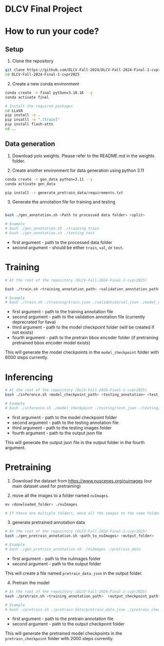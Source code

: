 # DLCV Final Project

# How to run your code?

## Setup

1. Clone the repository

``` bash
git clone https://github.com/DLCV-Fall-2024/DLCV-Fall-2024-Final-1-cvpr2025.git
cd DLCV-Fall-2024-Final-1-cvpr2025
```

2. Create a new conda environment

``` bash
conda create -n final python=3.10.16 --y
conda activate final

# Install the required packages
cd LLaVA
pip install -e .
pip insatll -e ".[train]"
pip install flash-attn
cd ..
```

## Data generation

1. Download yolo weights. Please refer to the README.md in the weights folder.

2. Create another environment for data generation using python 3.11

``` bash
conda create -n gen_data python=3.11 --y
conda activate gen_data

pip install -r generate_pretrain_data/requirements.txt
```

3. Generate the annotation file for training and testing

``` bash

bash ./gen_annotation.sh <Path to processed data folder> <split>

# Example
# bash ./gen_annotation.sh ./training train
# bash ./gen_annotation.sh ./testing test
```

- first argument - path to the processed data folder
- second argument - should be either `train`, `val`, or `test`.


# Training

``` bash
# At the root of the repository (DLCV-Fall-2024-Final-1-cvpr2025)

bash ./train.sh <training_annotation_path> <validation_annotation_path> <model_checkpoint_path> <pretrain_bbox_encoder_path>

# Example
# bash ./train.sh ./training/train.json ./validation/val.json ./model_checkpoint ./pretrain_bbox_encoder
```

- first argument - path to the training annotation file
- second argument - path to the validation annotation file (currently deprecrated for llava)
- third argument - path to the model checkpoint folder (will be created if not exists)
- fourth argument - path to the pretrain bbox encoder folder (if pretraining pretrained bbox encoder model exists)

This will generate the model checkpoints in the `model_checkpoint` folder with 6000 steps currently.

# Inferencing

``` bash    
# At the root of the repository (DLCV-Fall-2024-Final-1-cvpr2025)
bash ./inference.sh <model_checkpoint_path> <testing_annotation> <test_images> <output_json>

# Example
# bash ./inference.sh ./model_checkpoint ./testing/test.json ./testing/test_images ./submission.json
```

- first argument - path to the model checkpoint folder
- second argument - path to the testing annotation file
- third argument - path to the testing images folder
- fourth argument - path to the output json file

This will generate the output json file in the output folder in the fourth argument.

# Pretraining

1. Download the dataset from https://www.nuscenes.org/nuimages (our main dataset used for pretraining) 

2. move all the images to a folder named `nuImages`.

``` bash
mv <donwloaded_folder> ./nuImages

# If there are multiple folders, move all the images to the same folder
```

3. generate pretrained annotation data
``` bash
# At the root of the repository (DLCV-Fall-2024-Final-1-cvpr2025)
bash ./gen_pretrain_annotation.sh <path_to_nuImages> <output_folder>

# Example
# bash ./gen_pretrain_annotation.sh ./nuImages ./pretrain_data
```

- first argument - path to the nuImages folder
- second argument - path to the output folder

This will create a file named `pretrain_data.json` in the output folder.

4. Pretrain the model

``` bash
# At the root of the repository (DLCV-Fall-2024-Final-1-cvpr2025)
bash ./pretrain.sh <training_annotation_path>  <output_checkpoint_path>

# Example
# bash ./pretrain.sh ./pretrain_data/pretrain_data.json ./pretrain_checkpoint
```

- first argument - path to the pretrain annotation file
- second argument - path to the output checkpoint folder

This will generate the pretrained model checkpoints in the `pretrain_checkpoint` folder with 2000 steps currently.